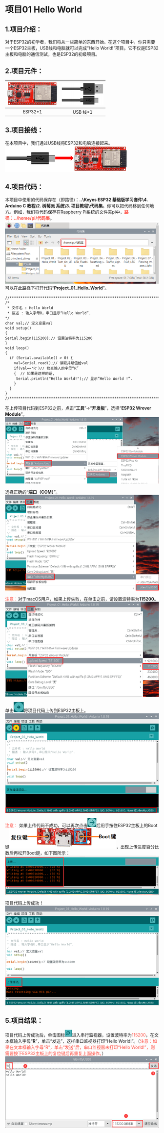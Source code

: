 # 项目01 Hello World

## 1.项目介绍：
对于ESP32的初学者，我们将从一些简单的东西开始。在这个项目中，你只需要一个ESP32主板，USB线和电脑就可以完成“Hello World!”项目。它不仅是ESP32主板和电脑的通信测试，也是ESP32的初级项目。

## 2.项目元件：
|![图片不存在](../../../media/afc52f6616725ba37e3b12a2e01685ad.png)|![图片不存在](../../../media/b4421594adeb4676d63581a1047c6935.png)|
| :--: | :--: |
| ESP32*1 | USB 线*1 |

## 3.项目接线：
在本项目中，我们通过USB线将ESP32和电脑连接起来。
![图片不存在](../../../media/46cf3a8a1c79e456ac0f02da5ef38aec.png)

## 4.项目代码：
本项目中使用的代码保存在（即路径)：**..\Keyes ESP32 基础版学习套件\4. Arduino C 教程\2. 树莓派 系统\3. 项目教程\代码集**。你可以把代码移到任何地方。例如，我们将代码保存在Raspberry Pi系统的文件夹pi中，<span style="color: rgb(255, 76, 65);">**路径：../home/pi/代码集**</span>。
![图片不存在](../../../media/61e57bd3e22e6003853b0744ac98bb39.png)
可以在此路径下打开代码“**Project_01_Hello_World**”。

```
//*************************************************************************************
/*
 * 文件名 : Hello World
 * 描述 : 输入字母R，串口显示“Hello World”.
*/
char val;// 定义变量val
void setup()
{
Serial.begin(115200);// 设置波特率为115200
}
void loop()
{
  if (Serial.available() > 0) {
    val=Serial.read();// 读取并赋值给val
    if(val=='R')// 检查输入的字母“R”
    {  // 如果是这样的话,    
     Serial.println("Hello World!");// 显示“Hello World !”.
    }
  }
}
//*************************************************************************************

```
在上传项目代码到ESP32之前，点击“**工具**”→“**开发板**”，选择“**ESP32 Wrover Module**”。
![图片不存在](../../../media/6da7ed0fbddc9ab95ab371daf2fdf1e8.png)

选择正确的“**端口（COM）**”。
![图片不存在](../../../media/22b89f46fd80ba788032f6eacb91c118.png)

<span style="color: rgb(255, 76, 65);">注意：</span>对于macOS用户，如果上传失败，在单击之前，请设置波特率为**115200**。
![图片不存在](../../../media/0168ddad1e2576b74c5887a028faeb76.png)

单击![图片不存在](../../../media/f7d940c91b28e05d5183000cc5cb7aa4.png)将项目代码上传到ESP32主板上。
![图片不存在](../../../media/abddee50f3748700528772146f935eae.png)

<span style="color: rgb(255, 76, 65);">注意：</span> 如果上传代码不成功，可以再次点击![图片不存在](../../../media/86b9e2ff982873d7304e9ba692e7f0da.png)后用手按住ESP32主板上的Boot键![图片不存在](../../../media/a3ce49fbd6f40f09869aa7e1d9f902f8.png)，出现上传进度百分比数后再松开Boot键，如下图所示：
![图片不存在](../../../media/45c5df5df087b4a71ee765929bb9f1d5.png)

项目代码上传成功！
![图片不存在](../../../media/07c5b254c240533789805782f6153eb6.png)

## 5.项目结果： 
项目代码上传成功后，单击图标![图片不存在](../../../media/01e963967025461fcf3a90c6f16e230f.png)进入串行监视器，设置波特率为<span style="color: rgb(255, 76, 65);">115200</span>，在文本框输入字母“**R**”，单击“发送”，这样串口监视器打印“Hello World!”。（<span style="color: rgb(255, 76, 65);">注意：如果在文本框输入字母“R”，单击“发送”后，串口监视器未打印“Hello World!”，则需要按下ESP32主板上的复位键后再重复上面操作。</span>）
![图片不存在](../../../media/28d6f068e35d56cd379c76cf69461ef2.png)
















































